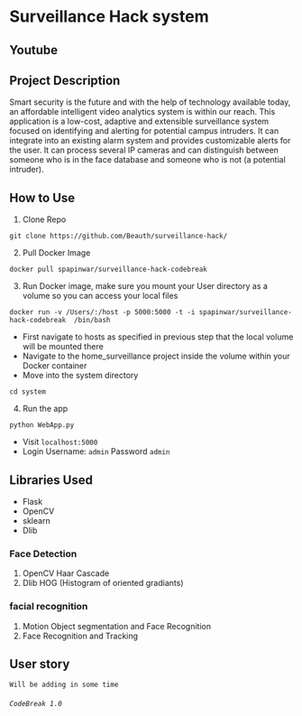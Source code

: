 
Surveillance Hack system
===

## Youtube 



## Project Description

Smart security is the future and with the help of technology available today, an affordable intelligent video analytics system is within our reach. This application is a low-cost, adaptive and extensible surveillance system focused on identifying and alerting for potential campus intruders. It can integrate into an existing alarm system and provides customizable alerts for the user. It can process several IP cameras and can distinguish between someone who is in the face database and someone who is not (a potential intruder).


## How to Use

1) Clone Repo

```
git clone https://github.com/Beauth/surveillance-hack/
```

2) Pull Docker Image

```
docker pull spapinwar/surveillance-hack-codebreak
```

3) Run Docker image, make sure you mount your User directory as a volume so you can access your local files

```
docker run -v /Users/:/host -p 5000:5000 -t -i spapinwar/surveillance-hack-codebreak  /bin/bash
```

- First navigate to hosts as specified in previous step that the local volume will be mounted there
- Navigate to the home_surveillance project inside the volume within your Docker container
- Move into the system directory

```
cd system
```
4) Run the app
```
python WebApp.py
```
- Visit ```localhost:5000 ```
- Login Username: ```admin``` Password ```admin```


## Libraries Used
- Flask
- OpenCV
- sklearn
- Dlib

### Face Detection
 1. OpenCV Haar Cascade
 2. Dlib HOG (Histogram of oriented gradiants)
 
### facial recognition
1. Motion Object segmentation and Face Recognition
2. Face Recognition and Tracking



User story
---
```
Will be adding in some time
```

######  `CodeBreak 1.0`
